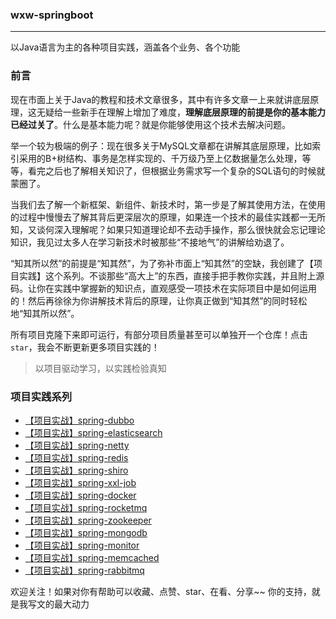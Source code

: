 ###  wxw-springboot 

---

以Java语言为主的各种项目实践，涵盖各个业务、各个功能

### 前言

现在市面上关于Java的教程和技术文章很多，其中有许多文章一上来就讲底层原理，这无疑给一些新手在理解上增加了难度，**理解底层原理的前提是你的基本能力已经过关了**。什么是基本能力呢？就是你能够使用这个技术去解决问题。

举一个较为极端的例子：现在很多关于MySQL文章都在讲解其底层原理，比如索引采用的B+树结构、事务是怎样实现的、千万级乃至上亿数据量怎么处理，等等，看完之后也了解相关知识了，但根据业务需求写一个复杂的SQL语句的时候就蒙圈了。

当我们去了解一个新框架、新组件、新技术时，第一步是了解其使用方法，在使用的过程中慢慢去了解其背后更深层次的原理，如果连一个技术的最佳实践都一无所知，又谈何深入理解呢？如果只知道理论却不去动手操作，那么很快就会忘记理论知识，我见过太多人在学习新技术时被那些“不接地气”的讲解给劝退了。

“知其所以然”的前提是“知其然”，为了弥补市面上“知其然”的空缺，我创建了【项目实践】这个系列。不谈那些“高大上”的东西，直接手把手教你实践，并且附上源码。让你在实践中掌握新的知识点，直观感受一项技术在实际项目中是如何运用的！然后再徐徐为你讲解技术背后的原理，让你真正做到“知其然”的同时轻松地“知其所以然”。

所有项目克隆下来即可运行，有部分项目质量甚至可以单独开一个仓库！点击`star`，我会不断更新更多项目实践的！

> 以项目驱动学习，以实践检验真知

### 项目实践系列

- [【项目实战】spring-dubbo]() 
- [【项目实战】spring-elasticsearch]()
- [【项目实战】spring-netty]() 
- [【项目实战】spring-redis]()      
- [【项目实战】spring-shiro]()
- [【项目实战】spring-xxl-job]() 
- [【项目实战】spring-docker](http://success)  
- [【项目实战】spring-rocketmq]()  
- [【项目实战】spring-zookeeper]() 
- [【项目实战】spring-mongodb]()
- [【项目实战】spring-monitor]() 
- [【项目实战】spring-memcached]() 
- [【项目实战】spring-rabbitmq]() 



欢迎关注！如果对你有帮助可以收藏、点赞、star、在看、分享~~ 你的支持，就是我写文的最大动力